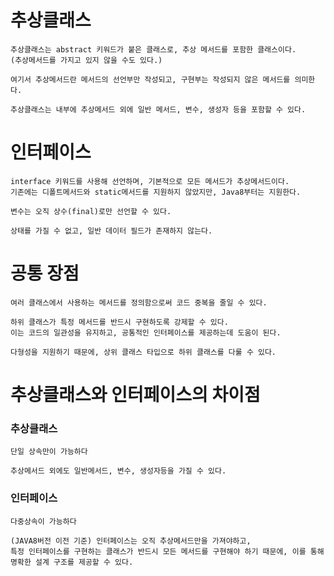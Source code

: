 # 추상클래스
    추상클래스는 abstract 키워드가 붙은 클래스로, 추상 메서드를 포함한 클래스이다.
    (추상메서드를 가지고 있지 않을 수도 있다.)

    여기서 추상메서드란 메서드의 선언부만 작성되고, 구현부는 작성되지 않은 메서드를 의미한다.

    추상클래스는 내부에 추상메서드 외에 일반 메서드, 변수, 생성자 등을 포함할 수 있다.

# 인터페이스
    interface 키워드를 사용해 선언하며, 기본적으로 모든 메서드가 추상메서드이다.
    기존에는 디폴트메서드와 static메서드를 지원하지 않았지만, Java8부터는 지원한다.

    변수는 오직 상수(final)로만 선언할 수 있다.

    상태를 가질 수 없고, 일반 데이터 필드가 존재하지 않는다.

# 공통 장점
    여러 클래스에서 사용하는 메서드를 정의함으로써 코드 중복을 줄일 수 있다.

    하위 클래스가 특정 메서드를 반드시 구현하도록 강제할 수 있다.
    이는 코드의 일관성을 유지하고, 공통적인 인터페이스를 제공하는데 도움이 된다.

    다형성을 지원하기 때문에, 상위 클래스 타입으로 하위 클래스를 다룰 수 있다.

# 추상클래스와 인터페이스의 차이점

### 추상클래스   
    단일 상속만이 가능하다
    
    추상메서드 외에도 일반메서드, 변수, 생성자등을 가질 수 있다.
    
### 인터페이스
    다중상속이 가능하다
    
    (JAVA8버전 이전 기준) 인터페이스는 오직 추상메서드만을 가져야하고,
    특정 인터페이스를 구현하는 클래스가 반드시 모든 메서드를 구현해야 하기 때문에, 이를 통해 명확한 설계 구조를 제공할 수 있다.
